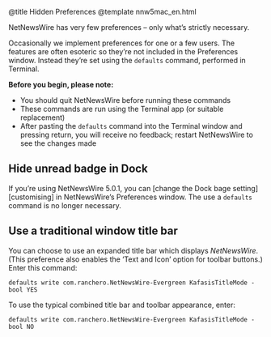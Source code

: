 @title Hidden Preferences
@template nnw5mac_en.html

NetNewsWire has very few preferences – only what’s strictly necessary.

Occasionally we implement preferences for one or a few users. The features are often esoteric so they’re not included in the Preferences window. Instead they’re set using the `defaults` command, performed in Terminal.

**Before you begin, please note:**

- You should quit NetNewsWire before running these commands
- These commands are run using the Terminal app (or suitable replacement)
- After pasting the `defaults` command into the Terminal window and pressing return, you will receive no feedback; restart NetNewsWire to see the changes made


Hide unread badge in Dock
-------------------------

If you’re using NetNewsWire 5.0.1, you can [change the Dock bage setting][customising] in NetNewsWire’s Preferences window. The use a `defaults` command is no longer necessary.


Use a traditional window title bar
----------------------------------

You can choose to use an expanded title bar which displays *NetNewsWire*. (This preference also enables the ‘Text and Icon’ option for toolbar buttons.) Enter this command:

	defaults write com.ranchero.NetNewsWire-Evergreen KafasisTitleMode -bool YES

To use the typical combined title bar and toolbar appearance, enter:

	defaults write com.ranchero.NetNewsWire-Evergreen KafasisTitleMode -bool NO
